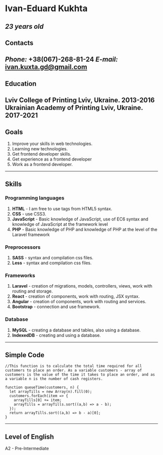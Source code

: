 # Ivan-Eduard Kukhta
*23 years old*
---
## Contacts
*Phone:* +38(067)-268-81-24
*E-mail:* ivan.kuxta.gd@gmail.com
---
## Education
**Lviv College of Printing** Lviv, Ukraine. 2013-2016
**Ukrainian Academy of Printing** Lviv, Ukraine. 2017-2021
---
## Goals
1. Improve your skills in web technologies.
1. Learning new technologies.
1. Get frontend developer skills.
1. Get experience as a frontend developer 
1. Work as a frontend developer.
---
## Skills
### Programming languages
1. **HTML** - I am free to use tags from HTML5 syntax.
1. **CSS** - use CSS3.
1. **JavaScript** - Basic knowledge of JavaScript, use of EC6 syntax and knowledge of JavaScript at the framework level
1. **PHP** - Basic knowledge of PHP and knowledge of PHP at the level of the Laravel framework
### Preprocessors
1. **SASS** - syntax and compilation css files.
1. **Less** - syntax and compilation css files.
### Frameworks
1. **Laravel** - creation of migrations, models, controllers, views, work with routing and storage.
1. **React** - creation of components, work with routing, JSX syntax.
1. **Angular** - creation of components, work with routing and services.
1. **Bootstrap** - connection and use framework.
### Database
1. **MySQL** - creating a database and tables, also using a database.
1. **IndexedDB** - creating and using a database.
---
## Simple Code
```
//This function is to calculate the total time required for all customers to place an order. As a variable customers - array of customers is the value of the time it takes to place an order, and as a variable n is the number of cash registers.

function queueTime(customers, n) {
  let arrayTills = new Array(n).fill(0);
  customers.forEach(item => {
    arrayTills[0] += item;
    arrayTills = arrayTills.sort((a,b) => a - b);
  });
  return arrayTills.sort((a,b) => b - a)[0];
}
```
---
## Level of English
A2 - Pre-Intermediate



